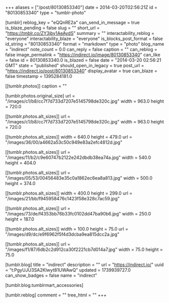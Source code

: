 +++
aliases = ["/post/80130853340"]
date = 2014-03-20T02:56:21Z
id = "80130853340"
type = "tumblr-photo"

[tumblr]
reblog_key = "eQQnRE2a"
can_send_in_message = true
is_blaze_pending = false
slug = ""
short_url = "https://tmblr.co/ZY3jby1AeAydS"
summary = ""
interactability_reblog = "everyone"
interactability_blaze = "everyone"
is_blocks_post_format = false
id_string = "80130853340"
format = "markdown"
type = "photo"
blog_name = "indirect"
note_count = 0.0
can_reply = false
caption = ""
can_reblog = false
image_permalink = "https://indirect.io/image/80130853340"
can_like = false
id = 80130853340.0
is_blazed = false
date = "2014-03-20 02:56:21 GMT"
state = "published"
should_open_in_legacy = true
post_url = "https://indirect.io/post/80130853340"
display_avatar = true
can_blaze = false
timestamp = 1395284181.0

[[tumblr.photos]]
caption = ""

[tumblr.photos.original_size]
url = "/images/c1/b8/cc7f7d733d7207e5145798de320c.jpg"
width = 963.0
height = 720.0

[[tumblr.photos.alt_sizes]]
url = "/images/c1/b8/cc7f7d733d7207e5145798de320c.jpg"
width = 963.0
height = 720.0

[[tumblr.photos.alt_sizes]]
width = 640.0
height = 479.0
url = "/images/36/00/a4662a53c50c949e83a2efc4812d.jpg"

[[tumblr.photos.alt_sizes]]
url = "/images/11/b2/c9e60747b2122e242dbdb38ea74a.jpg"
width = 540.0
height = 404.0

[[tumblr.photos.alt_sizes]]
url = "/images/05/53/00456483e35c0a1862ec6ea8a813.jpg"
width = 500.0
height = 374.0

[[tumblr.photos.alt_sizes]]
width = 400.0
height = 299.0
url = "/images/21/bb/f945958476c1423f58e328c7ac59.jpg"

[[tumblr.photos.alt_sizes]]
url = "/images/73/de/f4353bb76b33fc0102dd47ba90b6.jpg"
width = 250.0
height = 187.0

[[tumblr.photos.alt_sizes]]
width = 100.0
height = 75.0
url = "/images/d9/dc/e9f6962f5f4d3dcba9ea815dcc2a.jpg"

[[tumblr.photos.alt_sizes]]
url = "/images/f1/87/6db2c2d912ca30f2221cb7d014a7.jpg"
width = 75.0
height = 75.0

[tumblr.blog]
title = "indirect"
description = ""
url = "https://indirect.io/"
uuid = "t:PgyUJU3SA2Klwyt81UWAwQ"
updated = 1739939727.0
can_show_badges = false
name = "indirect"

[tumblr.blog.tumblrmart_accessories]

[tumblr.reblog]
comment = ""
tree_html = ""
+++
